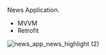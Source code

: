 News Application.

- MVVM
- Retrofit


![news_app_news_highlight (2)](https://github.com/user-attachments/assets/361aea60-1316-4bfd-8c79-453382dd1ab1)
